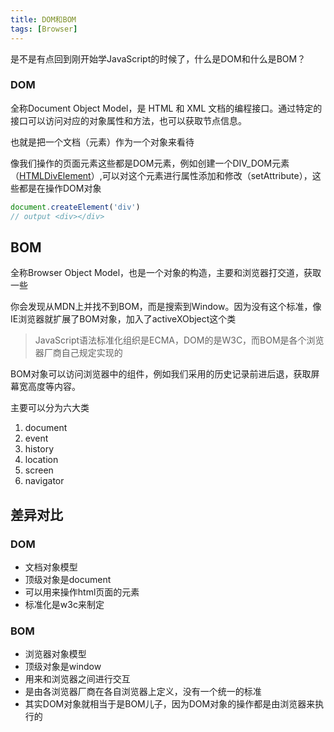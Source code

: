 ```yaml
---
title: DOM和BOM
tags: [Browser]
---
```


是不是有点回到刚开始学JavaScript的时候了，什么是DOM和什么是BOM？

### DOM

全称Document Object Model，是 HTML 和 XML 文档的编程接口。通过特定的接口可以访问对应的对象属性和方法，也可以获取节点信息。

也就是把一个文档（元素）作为一个对象来看待

像我们操作的页面元素这些都是DOM元素，例如创建一个DIV_DOM元素（[HTMLDivElement](https://developer.mozilla.org/en-US/docs/Web/API/HTMLDivElement)）,可以对这个元素进行属性添加和修改（setAttribute），这些都是在操作DOM对象
```js
document.createElement('div')
// output <div>​</div>​
```

## BOM

全称Browser Object Model，也是一个对象的构造，主要和浏览器打交道，获取一些

你会发现从MDN上并找不到BOM，而是搜索到Window。因为没有这个标准，像IE浏览器就扩展了BOM对象，加入了activeXObject这个类

> JavaScript语法标准化组织是ECMA，DOM的是W3C，而BOM是各个浏览器厂商自己规定实现的

BOM对象可以访问浏览器中的组件，例如我们采用的历史记录前进后退，获取屏幕宽高度等内容。

主要可以分为六大类

1. document
2. event
3. history
4. location
5. screen
6. navigator


## 差异对比

### DOM
- 文档对象模型
- 顶级对象是document
- 可以用来操作html页面的元素
- 标准化是w3c来制定

### BOM
- 浏览器对象模型
- 顶级对象是window
- 用来和浏览器之间进行交互
- 是由各浏览器厂商在各自浏览器上定义，没有一个统一的标准
- 其实DOM对象就相当于是BOM儿子，因为DOM对象的操作都是由浏览器来执行的
